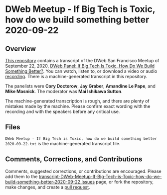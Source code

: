 # DWeb Meetup - If Big Tech is Toxic, how do we build something better 2020-09-22

## Overview

[This repository](https://github.com/peterkaminski/transcript-DWeb-Meetup-If-Big-Tech-is-Toxic-how-do-we-build-something-better-2020-09-22) contains a transcript of the DWeb San Francisco Meetup of September 22, 2020, [DWeb Panel: If Big Tech Is Toxic, How Do We Build Something Better?](https://blog.archive.org/2020/09/24/dweb-panel-if-big-tech-is-toxic-how-do-we-build-something-better/).  You can watch, listen to, or download a video or audio [recording](https://archive.org/details/dweb-meetup-if-big-tech-is-toxic).  There is a machine-generated transcript in this repository.

The panelists were **Cory Doctorow**, **Jay Graber**, **Amandine Le Pape**, and **Mike Masnick**.  The moderator was **Mai Ishikawa Sutton**.

The machine-generated transcription is rough, and there are plenty of mistakes made by the machine.  Please confirm exact wording with the recording and with the speakers before any critical use.

## Files

`DWeb Meetup - If Big Tech is Toxic, how do we build something better 2020-09-22.txt` is the machine-generated transcript file.

## Comments, Corrections, and Contributions

Comments, suggested corrections, or contributions are encouraged.  Please add them to the [transcript-DWeb-Meetup-If-Big-Tech-is-Toxic-how-do-we-build-something-better-2020-09-22 Issues](https://github.com/peterkaminski/transcript-DWeb-Meetup-If-Big-Tech-is-Toxic-how-do-we-build-something-better-2020-09-22/issues) page, or fork the repository, make changes, and create a [pull request](https://github.com/peterkaminski/transcript-DWeb-Meetup-If-Big-Tech-is-Toxic-how-do-we-build-something-better-2020-09-22/pulls).

